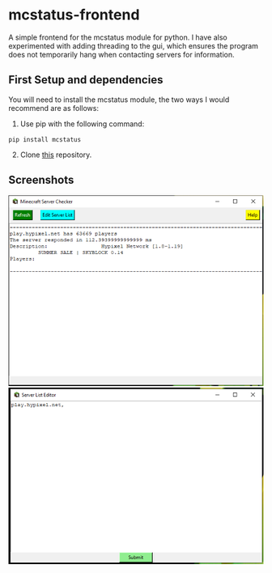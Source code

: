 # mcstatus-frontend
A simple frontend for the mcstatus module for python. I have also experimented with adding threading to the gui, which ensures the program does not temporarily hang when contacting servers for information.

## First Setup and dependencies
You will need to install the mcstatus module, the two ways I would recommend are as follows:
1. Use pip with the following command:
```
pip install mcstatus
```
2. Clone [this](https://github.com/py-mine/mcstatus) repository.

## Screenshots
![A screenshot of the main area of the gui](https://github.com/ojokenobi/mcstatus-frontend/blob/main/screenshots/MCservercheck1.PNG)
![A screenshot of the server list editor](https://github.com/ojokenobi/mcstatus-frontend/blob/main/screenshots/MCservercheck2.PNG)
